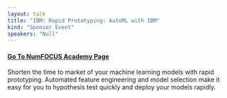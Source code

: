 ```yaml
---
layout: talk
title: "IBM: Rapid Prototyping: AutoML with IBM"
kind: "Sponsor Event"
speakers: "Null"
---
```


#### [Go To NumFOCUS Academy Page](https://courses.numfocus.org/courses/course-v1:PyDataGlobal+PDG20-sponsors+2020/jump_to/block-v1:PyDataGlobal+PDG20-sponsors+2020+type@vertical+block@6248e7424fca4a84a20ed3a263e06ada)

Shorten the time to market of your machine learning models with rapid prototyping. Automated feature engineering and model selection make it easy for you to hypothesis test quickly and deploy your models rapidly.

